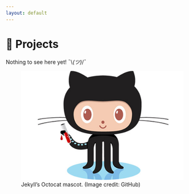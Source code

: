 ```yaml
---
layout: default
---
```

# 🚧 Projects

Nothing to see here yet! ¯\\_(ツ)_/¯

<figure>
    <img src="/images/octojekyll-opt.jpg" alt="Jekyll’s Octocat mascot. (Image credit: GitHub)" width="500" height="auto">
    <figcaption>Jekyll’s Octocat mascot. (Image credit: GitHub)</figcaption>
</figure>
